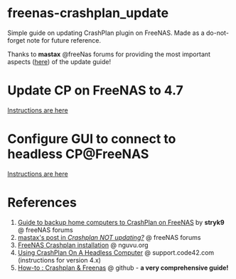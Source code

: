 # freenas-crashplan_update
Simple guide on updating CrashPlan plugin on FreeNAS. Made as a do-not-forget note for future reference.

Thanks to **mastax** @freeNas forums for providing the most important aspects ([here](https://forums.freenas.org/index.php?threads/crashplan-not-updating.40374/#post-254182)) of the update guide!

# Update CP on FreeNAS to 4.7

[Instructions are here](../master/update_to_4.7.md)

# Configure GUI to connect to headless CP@FreeNAS

[Instructions are here](../master/configure_headless_access.md)

# References

1. [Guide to backup home computers to CrashPlan on FreeNAS](https://forums.freenas.org/index.php?threads/guide-to-backup-home-computers-to-crashplan-on-freenas.39265/) by **stryk9** @ freeNAS forums
1. [mastax's post in _Crashplan NOT updating?_](https://forums.freenas.org/index.php?threads/crashplan-not-updating.40374/#post-254182) @ freeNAS forums
1. [FreeNAS Crashplan installation](https://nguvu.org/freenas/freenas-install-crashplan/) @ nguvu.org
1. [Using CrashPlan On A Headless Computer](https://support.code42.com/CrashPlan/4/Configuring/Using_CrashPlan_On_A_Headless_Computer) @ support.code42.com (instructions for version 4.x)
1. [How-to : Crashplan & Freenas](https://github.com/sirkkalap/freenas-crashplan-howto) @ github - **a very comprehensive guide!**
